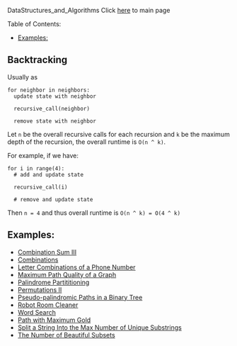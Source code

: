 DataStructures_and_Algorithms
Click [here](../README.md) to main page

Table of Contents:
- [Examples:](#examples)

## Backtracking
Usually as
```
for neighbor in neighbors:
  update state with neighbor

  recursive_call(neighbor)

  remove state with neighbor
```

Let `n` be the overall recursive calls for each recursion and `k` be the maximum depth of the recursion, the overall runtime is `O(n ^ k)`.

For example, if we have:
```
for i in range(4):
  # add and update state

  recursive_call(i)

  # remove and update state
```

Then `n = 4` and thus overall runtime is `O(n ^ k) = O(4 ^ k)`

## Examples:
- [Combination Sum III](./combination_sum_III/description.md)
- [Combinations](./combinations/description.md)
- [Letter Combinations of a Phone Number](./letter_combinations_of_a_phone_number/description.md)
- [Maximum Path Quality of a Graph](./maximum_path_quality_of_a_graph/description.md)
- [Palindrome Partititioning](./palindrome_partitioning/description.md)
- [Permutations II](./permutations_II/description.md)
- [Pseudo-palindromic Paths in a Binary Tree](./pseudo-palindromic_paths_in_a_binary_tree/description.md)
- [Robot Room Cleaner](./robot_room_cleaner/description.md)
- [Word Search](./word_search/description.md)
- [Path with Maximum Gold](./path_with_maximum_gold/description.md)
- [Split a String Into the Max Number of Unique Substrings](./split_a_string_into_the_max_number_of_unique_substrings/description.md)
- [The Number of Beautiful Subsets](./the_number_of_beautiful_subsets/description.md)